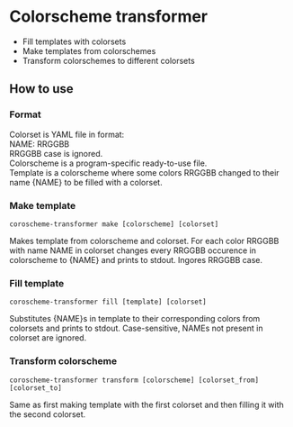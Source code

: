 # Colorscheme transformer
- Fill templates with colorsets
- Make templates from colorschemes
- Transform colorschemes to different colorsets

## How to use
### Format
Colorset is YAML file in format:  
NAME: RRGGBB  
RRGGBB case is ignored.  
Colorscheme is a program-specific ready-to-use file.  
Template is a colorscheme where some colors RRGGBB changed to their name {NAME} to be filled with a colorset.  
### Make template
```console
coroscheme-transformer make [colorscheme] [colorset]
```
Makes template from colorscheme and colorset.
For each color RRGGBB with name NAME in colorset changes every RRGGBB occurence in colorscheme to {NAME} and prints to stdout. Ingores RRGGBB case.
### Fill template
```console
coroscheme-transformer fill [template] [colorset]
```
Substitutes {NAME}s in template to their corresponding colors from colorsets and prints to stdout. Case-sensitive, NAMEs not present in colorset are ignored.
### Transform colorscheme

```console
coroscheme-transformer transform [colorscheme] [colorset_from] [colorset_to]
```
Same as first making template with the first colorset and then filling it with the second colorset.
